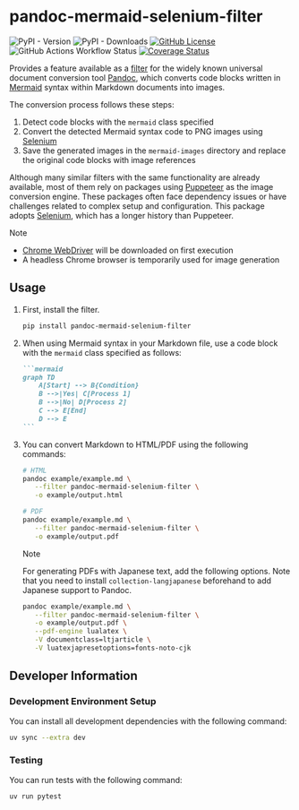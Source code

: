 # pandoc-mermaid-selenium-filter

![PyPI - Version](https://img.shields.io/pypi/v/pandoc-mermaid-selenium-filter)
![PyPI - Downloads](https://img.shields.io/pypi/dm/pandoc-mermaid-selenium-filter)
[![GitHub License](https://img.shields.io/github/license/itTkm/pandoc-mermaid-selenium-filter)](./LICENSE)
![GitHub Actions Workflow Status](https://img.shields.io/github/actions/workflow/status/itTkm/pandoc-mermaid-selenium-filter/test.yml?branch=main)
[![Coverage Status](https://coveralls.io/repos/github/itTkm/pandoc-mermaid-selenium-filter/badge.svg?branch=main)](https://coveralls.io/github/itTkm/pandoc-mermaid-selenium-filter?branch=main)

Provides a feature available as a [filter] for the widely known universal document conversion tool [Pandoc], which converts code blocks written in [Mermaid] syntax within Markdown documents into images.

The conversion process follows these steps:

1. Detect code blocks with the `mermaid` class specified
2. Convert the detected Mermaid syntax code to PNG images using [Selenium]
3. Save the generated images in the `mermaid-images` directory and replace the original code blocks with image references

Although many similar filters with the same functionality are already available, most of them rely on packages using [Puppeteer] as the image conversion engine. These packages often face dependency issues or have challenges related to complex setup and configuration. This package adopts [Selenium], which has a longer history than Puppeteer.

> [!NOTE]
>
> - [Chrome WebDriver] will be downloaded on first execution
> - A headless Chrome browser is temporarily used for image generation

[pandoc]: https://pandoc.org/
[filter]: https://pandoc.org/filters.html
[Mermaid]: https://mermaid.js.org/
[Selenium]: (https://www.selenium.dev/)
[Puppeteer]: https://pptr.dev/
[Chrome WebDriver]: (https://developer.chrome.com/docs/chromedriver?hl=ja)

## Usage

1. First, install the filter.

   ```bash
   pip install pandoc-mermaid-selenium-filter
   ```

2. When using Mermaid syntax in your Markdown file, use a code block with the `mermaid` class specified as follows:

   ````markdown
   ```mermaid
   graph TD
       A[Start] --> B{Condition}
       B -->|Yes| C[Process 1]
       B -->|No| D[Process 2]
       C --> E[End]
       D --> E
   ```
   ````

3. You can convert Markdown to HTML/PDF using the following commands:

   ```bash
   # HTML
   pandoc example/example.md \
      --filter pandoc-mermaid-selenium-filter \
      -o example/output.html

   # PDF
   pandoc example/example.md \
      --filter pandoc-mermaid-selenium-filter \
      -o example/output.pdf
   ```

   > [!NOTE]
   > For generating PDFs with Japanese text, add the following options.
   > Note that you need to install `collection-langjapanese` beforehand to add Japanese support to Pandoc.
   >
   > ```bash
   > pandoc example/example.md \
   >    --filter pandoc-mermaid-selenium-filter \
   >    -o example/output.pdf \
   >    --pdf-engine lualatex \
   >    -V documentclass=ltjarticle \
   >    -V luatexjapresetoptions=fonts-noto-cjk
   > ```

## Developer Information

### Development Environment Setup

You can install all development dependencies with the following command:

```bash
uv sync --extra dev
```

### Testing

You can run tests with the following command:

```bash
uv run pytest
```
